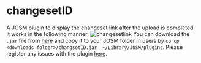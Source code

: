 # changesetID
A JOSM plugin to display the changeset link after the upload is completed. It works in the following manner:
![changesetlink](https://cloud.githubusercontent.com/assets/10141319/12551248/0cfb72f0-c38f-11e5-8220-767d2971bb91.gif)
You can download the `.jar` file from [here](https://github.com/aarthykc/changesetID/releases/tag/v1.0) and copy it to your JOSM folder in users by `cp cp <downloads folder>/changsetID.jar  ~/Library/JOSM/plugins`.
Please register any issues with the plugin [here](https://github.com/aarthykc/changesetID/issues).
